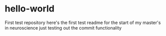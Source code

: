 # hello-world
First test repository
here's the first test readme for the start of my master's in neuroscience
just testing out the commit functionality 
